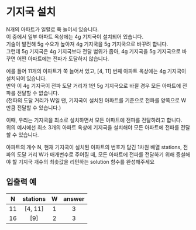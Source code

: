 # 기지국 설치

N개의 아파트가 일렬로 쭉 늘어서 있습니다.  
이 중에서 일부 아파트 옥상에는 4g 기지국이 설치되어 있습니다.  
기술이 발전해 5g 수요가 높아져 4g 기지국을 5g 기지국으로 바꾸려 합니다.  
그런데 5g 기지국은 4g 기지국보다 전달 범위가 좁아, 4g 기지국을 5g 기지국으로 바꾸면 어떤 아파트에는 전파가 도달하지 않습니다.

예를 들어 11개의 아파트가 쭉 늘어서 있고, [4, 11] 번째 아파트 옥상에는 4g 기지국이 설치되어 있습니다.  
만약 이 4g 기지국이 전파 도달 거리가 1인 5g 기지국으로 바뀔 경우 모든 아파트에 전파를 전달할 수 없습니다.  
(전파의 도달 거리가 W일 땐, 기지국이 설치된 아파트를 기준으로 전파를 양쪽으로 W만큼 전달할 수 있습니다.)

이때, 우리는 기지국을 최소로 설치하면서 모든 아파트에 전파를 전달하려고 합니다.  
위의 예시에선 최소 3개의 아파트 옥상에 기지국을 설치해야 모든 아파트에 전파를 전달할 수 있습니다.

아파트의 개수 N, 현재 기지국이 설치된 아파트의 번호가 담긴 1차원 배열 stations, 전파의 도달 거리 W가 매개변수로 주어질 때, 모든 아파트에 전파를 전달하기 위해 증설해야 할 기지국 개수의 최솟값을 리턴하는 solution 함수를 완성해주세요

## 입출력 예

| N | 	stations |	W |	answer |
| :----: | :----: | :----: | :----: |
| 11 |	[4, 11] | 	1 |	3 |
| 16 |	[9] |	2 |	3 |

